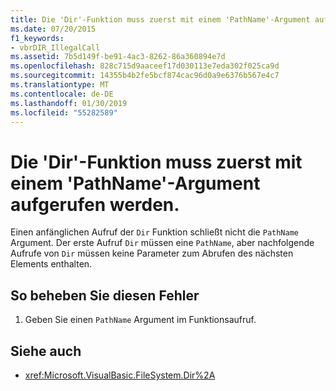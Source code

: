 ```yaml
---
title: Die 'Dir'-Funktion muss zuerst mit einem 'PathName'-Argument aufgerufen werden.
ms.date: 07/20/2015
f1_keywords:
- vbrDIR_IllegalCall
ms.assetid: 7b5d149f-be91-4ac3-8262-86a360894e7d
ms.openlocfilehash: 828c715d9aaceef17d030113e7eda302f025ca9d
ms.sourcegitcommit: 14355b4b2fe5bcf874cac96d0a9e6376b567e4c7
ms.translationtype: MT
ms.contentlocale: de-DE
ms.lasthandoff: 01/30/2019
ms.locfileid: "55282589"
---
```

# <a name="dir-function-must-first-be-called-with-a-pathname-argument"></a>Die 'Dir'-Funktion muss zuerst mit einem 'PathName'-Argument aufgerufen werden.
Einen anfänglichen Aufruf der `Dir` Funktion schließt nicht die `PathName` Argument. Der erste Aufruf `Dir` müssen eine `PathName`, aber nachfolgende Aufrufe von `Dir` müssen keine Parameter zum Abrufen des nächsten Elements enthalten.  
  
## <a name="to-correct-this-error"></a>So beheben Sie diesen Fehler  
  
1.  Geben Sie einen `PathName` Argument im Funktionsaufruf.  
  
## <a name="see-also"></a>Siehe auch
- <xref:Microsoft.VisualBasic.FileSystem.Dir%2A>

